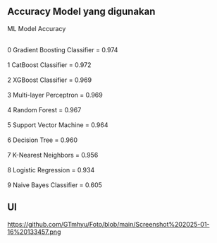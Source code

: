 
## Accuracy Model yang digunakan

<p> ML Model	                           Accuracy</p>
<br>0	Gradient Boosting Classifier =	     0.974</br>	
<br>1	CatBoost Classifier =	               0.972</br>
<br>2	XGBoost Classifier	=               0.969</br>
<br>3	Multi-layer Perceptron	=           0.969</br>
<br>4	Random Forest	=                     0.967</br>
<br>5	Support Vector Machine	=           0.964</br>
<br>6	Decision Tree	=                     0.960</br>
<br>7	K-Nearest Neighbors	=               0.956</br>
<br>8	Logistic Regression =              0.934</br>
<br>9	Naive Bayes Classifier	=           0.605</br>

## UI
https://github.com/GTmhyu/Foto/blob/main/Screenshot%202025-01-16%20133457.png
